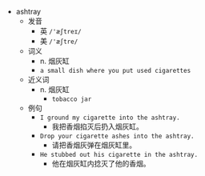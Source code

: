 - ashtray
  - 发音
    - 英 `/'æʃtreɪ/`
    - 美 `/'æʃtre/`
  - 词义
    - n. 烟灰缸
    - `a small dish where you put used cigarettes`
  - 近义词
    - n. 烟灰缸
      - `tobacco jar`
  - 例句
    - `I ground my cigarette into the ashtray.`
      - 我把香烟掐灭后扔入烟灰缸。
    - `Drop your cigarette ashes into the ashtray.`
      - 请把香烟灰弹在烟灰缸里。
    - `He stubbed out his cigarette in the ashtray.`
      - 他在烟灰缸内捻灭了他的香烟。

